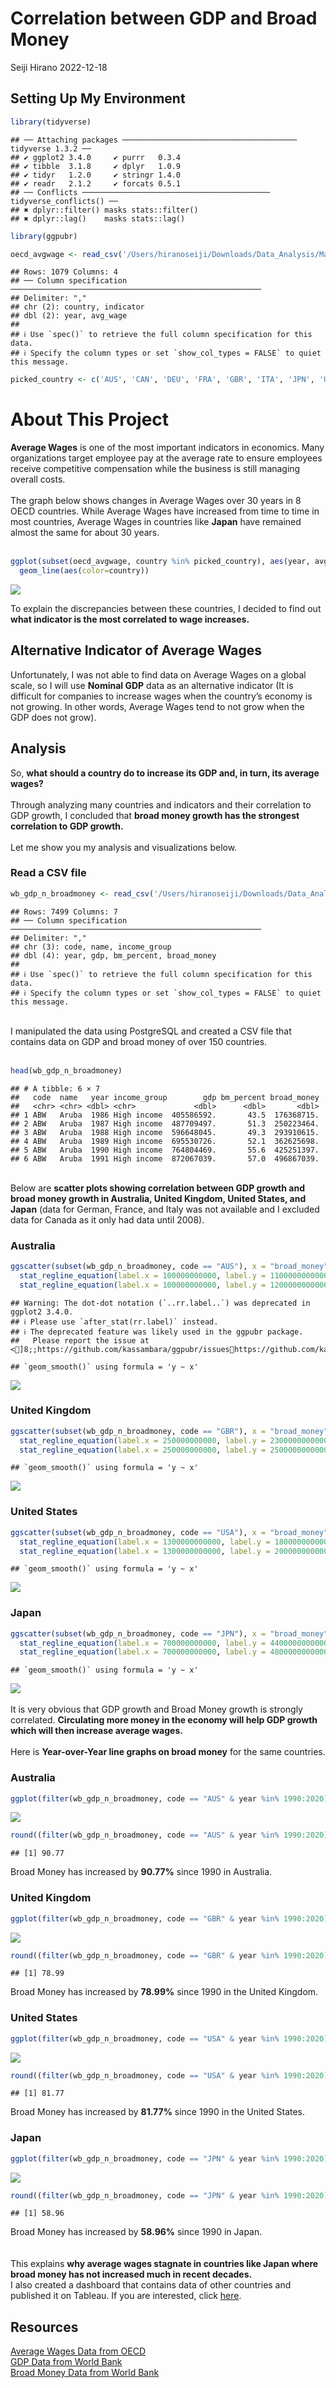 Correlation between GDP and Broad Money
================
Seiji Hirano
2022-12-18

## Setting Up My Environment

``` r
library(tidyverse)
```

    ## ── Attaching packages ─────────────────────────────────────── tidyverse 1.3.2 ──
    ## ✔ ggplot2 3.4.0     ✔ purrr   0.3.4
    ## ✔ tibble  3.1.8     ✔ dplyr   1.0.9
    ## ✔ tidyr   1.2.0     ✔ stringr 1.4.0
    ## ✔ readr   2.1.2     ✔ forcats 0.5.1
    ## ── Conflicts ────────────────────────────────────────── tidyverse_conflicts() ──
    ## ✖ dplyr::filter() masks stats::filter()
    ## ✖ dplyr::lag()    masks stats::lag()

``` r
library(ggpubr)

oecd_avgwage <- read_csv('/Users/hiranoseiji/Downloads/Data_Analysis/Macro_Economic_Wage_Analysis/oecd_avgwage.csv')
```

    ## Rows: 1079 Columns: 4
    ## ── Column specification ────────────────────────────────────────────────────────
    ## Delimiter: ","
    ## chr (2): country, indicator
    ## dbl (2): year, avg_wage
    ## 
    ## ℹ Use `spec()` to retrieve the full column specification for this data.
    ## ℹ Specify the column types or set `show_col_types = FALSE` to quiet this message.

``` r
picked_country <- c('AUS', 'CAN', 'DEU', 'FRA', 'GBR', 'ITA', 'JPN', 'USA')
```

# About This Project

**Average Wages** is one of the most important indicators in economics.
Many organizations target employee pay at the average rate to ensure
employees receive competitive compensation while the business is still
managing overall costs. <br> <br> The graph below shows changes in
Average Wages over 30 years in 8 OECD countries. While Average Wages
have increased from time to time in most countries, Average Wages in
countries like **Japan** have remained almost the same for about 30
years. <br> <br>

``` r
ggplot(subset(oecd_avgwage, country %in% picked_country), aes(year, avg_wage)) +
  geom_line(aes(color=country))
```

![](Correlation_between_GDP_and_Broad_Money_files/figure-gfm/OECD%20Average%20Wages%20Data-1.png)<!-- -->

To explain the discrepancies between these countries, I decided to find
out **what indicator is the most correlated to wage increases.**

## Alternative Indicator of Average Wages

Unfortunately, I was not able to find data on Average Wages on a global
scale, so I will use **Nominal GDP** data as an alternative indicator
(It is difficult for companies to increase wages when the country’s
economy is not growing. In other words, Average Wages tend to not grow
when the GDP does not grow).

## Analysis

So, **what should a country do to increase its GDP and, in turn, its
average wages?** <br> <br> Through analyzing many countries and
indicators and their correlation to GDP growth, I concluded that **broad
money growth has the strongest correlation to GDP growth.** <br> <br>
Let me show you my analysis and visualizations below.

### Read a CSV file

``` r
wb_gdp_n_broadmoney <- read_csv('/Users/hiranoseiji/Downloads/Data_Analysis/Macro_Economic_Wage_Analysis/worldbank_gdp_n_broadmoney.csv')
```

    ## Rows: 7499 Columns: 7
    ## ── Column specification ────────────────────────────────────────────────────────
    ## Delimiter: ","
    ## chr (3): code, name, income_group
    ## dbl (4): year, gdp, bm_percent, broad_money
    ## 
    ## ℹ Use `spec()` to retrieve the full column specification for this data.
    ## ℹ Specify the column types or set `show_col_types = FALSE` to quiet this message.

<br> I manipulated the data using PostgreSQL and created a CSV file that
contains data on GDP and broad money of over 150 countries. <br> <br>

``` r
head(wb_gdp_n_broadmoney)
```

    ## # A tibble: 6 × 7
    ##   code  name   year income_group        gdp bm_percent broad_money
    ##   <chr> <chr> <dbl> <chr>             <dbl>      <dbl>       <dbl>
    ## 1 ABW   Aruba  1986 High income  405586592.       43.5  176368715.
    ## 2 ABW   Aruba  1987 High income  487709497.       51.3  250223464.
    ## 3 ABW   Aruba  1988 High income  596648045.       49.3  293910615.
    ## 4 ABW   Aruba  1989 High income  695530726.       52.1  362625698.
    ## 5 ABW   Aruba  1990 High income  764804469.       55.6  425251397.
    ## 6 ABW   Aruba  1991 High income  872067039.       57.0  496867039.

<br> Below are **scatter plots showing correlation between GDP growth
and broad money growth in Australia, United Kingdom, United States, and
Japan** (data for German, France, and Italy was not available and I
excluded data for Canada as it only had data until 2008).

### Australia

``` r
ggscatter(subset(wb_gdp_n_broadmoney, code == "AUS"), x = "broad_money", y = "gdp", add = "reg.line") +
  stat_regline_equation(label.x = 100000000000, label.y = 1100000000000,  aes(label = ..rr.label..)) +
  stat_regline_equation(label.x = 100000000000, label.y = 1200000000000,  aes(label = ..eq.label..))
```

    ## Warning: The dot-dot notation (`..rr.label..`) was deprecated in ggplot2 3.4.0.
    ## ℹ Please use `after_stat(rr.label)` instead.
    ## ℹ The deprecated feature was likely used in the ggpubr package.
    ##   Please report the issue at <]8;;https://github.com/kassambara/ggpubr/issueshttps://github.com/kassambara/ggpubr/issues]8;;>.

    ## `geom_smooth()` using formula = 'y ~ x'

![](Correlation_between_GDP_and_Broad_Money_files/figure-gfm/visualizing%20AUS%20data-1.png)<!-- -->

### United Kingdom

``` r
ggscatter(subset(wb_gdp_n_broadmoney, code == "GBR"), x = "broad_money", y = "gdp", add = "reg.line") +
  stat_regline_equation(label.x = 250000000000, label.y = 2300000000000,  aes(label = ..rr.label..)) +
  stat_regline_equation(label.x = 250000000000, label.y = 2500000000000,  aes(label = ..eq.label..))
```

    ## `geom_smooth()` using formula = 'y ~ x'

![](Correlation_between_GDP_and_Broad_Money_files/figure-gfm/visualizing%20GBR%20data-1.png)<!-- -->

### United States

``` r
ggscatter(subset(wb_gdp_n_broadmoney, code == "USA"), x = "broad_money", y = "gdp", add = "reg.line") +
  stat_regline_equation(label.x = 1300000000000, label.y = 18000000000000,  aes(label = ..rr.label..)) +
  stat_regline_equation(label.x = 1300000000000, label.y = 20000000000000,  aes(label = ..eq.label..))
```

    ## `geom_smooth()` using formula = 'y ~ x'

![](Correlation_between_GDP_and_Broad_Money_files/figure-gfm/visualizing%20USA%20data-1.png)<!-- -->

### Japan

``` r
ggscatter(subset(wb_gdp_n_broadmoney, code == "JPN"), x = "broad_money", y = "gdp", add = "reg.line") +
  stat_regline_equation(label.x = 700000000000, label.y = 4400000000000,  aes(label = ..rr.label..)) +
  stat_regline_equation(label.x = 700000000000, label.y = 4800000000000,  aes(label = ..eq.label..))
```

    ## `geom_smooth()` using formula = 'y ~ x'

![](Correlation_between_GDP_and_Broad_Money_files/figure-gfm/visualizing%20JPN%20data-1.png)<!-- -->
<br> <br> It is very obvious that GDP growth and Broad Money growth is
strongly correlated. **Circulating more money in the economy will help
GDP growth which will then increase average wages.** <br> <br> Here is
**Year-over-Year line graphs on broad money** for the same countries.

### Australia

``` r
ggplot(filter(wb_gdp_n_broadmoney, code == "AUS" & year %in% 1990:2020), aes(year, broad_money)) + geom_line()
```

![](Correlation_between_GDP_and_Broad_Money_files/figure-gfm/AUS%20line%20chart-1.png)<!-- -->

``` r
round((filter(wb_gdp_n_broadmoney, code == "AUS" & year %in% 1990:2020)$broad_money[31] - filter(wb_gdp_n_broadmoney, code == "AUS" & year %in% 1990:2020)$broad_money[1])/filter(wb_gdp_n_broadmoney, code == "AUS" & year %in% 1990:2020)$broad_money[31]*100, digits = 2)
```

    ## [1] 90.77

Broad Money has increased by **90.77%** since 1990 in Australia.

### United Kingdom

``` r
ggplot(filter(wb_gdp_n_broadmoney, code == "GBR" & year %in% 1990:2020), aes(year, broad_money)) + geom_line()
```

![](Correlation_between_GDP_and_Broad_Money_files/figure-gfm/GBR%20line%20chart-1.png)<!-- -->

``` r
round((filter(wb_gdp_n_broadmoney, code == "GBR" & year %in% 1990:2020)$broad_money[31] - filter(wb_gdp_n_broadmoney, code == "GBR" & year %in% 1990:2020)$broad_money[1])/filter(wb_gdp_n_broadmoney, code == "GBR" & year %in% 1990:2020)$broad_money[31]*100, digits = 2)
```

    ## [1] 78.99

Broad Money has increased by **78.99%** since 1990 in the United
Kingdom.

### United States

``` r
ggplot(filter(wb_gdp_n_broadmoney, code == "USA" & year %in% 1990:2020), aes(year, broad_money)) + geom_line()
```

![](Correlation_between_GDP_and_Broad_Money_files/figure-gfm/USA%20line%20chart-1.png)<!-- -->

``` r
round((filter(wb_gdp_n_broadmoney, code == "USA" & year %in% 1990:2020)$broad_money[31] - filter(wb_gdp_n_broadmoney, code == "USA" & year %in% 1990:2020)$broad_money[1])/filter(wb_gdp_n_broadmoney, code == "USA" & year %in% 1990:2020)$broad_money[31]*100, digits = 2)
```

    ## [1] 81.77

Broad Money has increased by **81.77%** since 1990 in the United States.

### Japan

``` r
ggplot(filter(wb_gdp_n_broadmoney, code == "JPN" & year %in% 1990:2020), aes(year, broad_money)) + geom_line()
```

![](Correlation_between_GDP_and_Broad_Money_files/figure-gfm/JPN%20line%20chart-1.png)<!-- -->

``` r
round((filter(wb_gdp_n_broadmoney, code == "JPN" & year %in% 1990:2020)$broad_money[31] - filter(wb_gdp_n_broadmoney, code == "JPN" & year %in% 1990:2020)$broad_money[1])/filter(wb_gdp_n_broadmoney, code == "JPN" & year %in% 1990:2020)$broad_money[31]*100, digits = 2)
```

    ## [1] 58.96

Broad Money has increased by **58.96%** since 1990 in Japan. <br> <br>
<br> This explains **why average wages stagnate in countries like Japan
where broad money has not increased much in recent decades.** <br> I
also created a dashboard that contains data of other countries and
published it on Tableau. If you are interested, click
[here](https://public.tableau.com/app/profile/seiji.hirano/viz/MostCorrelatedIndicatortoCountrysAverageWagesGrowth/Dashboard1).
<br>

## Resources

[Average Wages Data from
OECD](https://data.oecd.org/earnwage/average-wages.htm)<br> [GDP Data
from World
Bank](https://data.worldbank.org/indicator/NY.GDP.MKTP.CD)<br> [Broad
Money Data from World
Bank](https://data.worldbank.org/indicator/FM.LBL.BMNY.GD.ZS)
